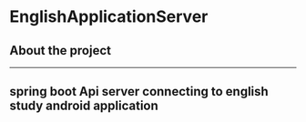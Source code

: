 # EnglishApplicationServer   
   
   
   
   
## About the project
-------------------------------
## spring boot  Api server connecting to english study android application
